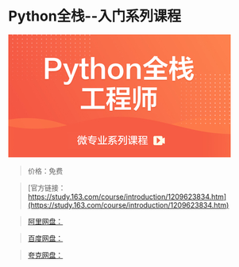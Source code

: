 # Python全栈--入门系列课程

![img](../../../assets/study163/free/3d28d687a65345f08cda3508b0e51c41.jpg)

> 价格：免费

> [官方链接：https://study.163.com/course/introduction/1209623834.htm](https://study.163.com/course/introduction/1209623834.htm)

> [阿里网盘：]()

> [百度网盘：]()

> [夸克网盘：]()
